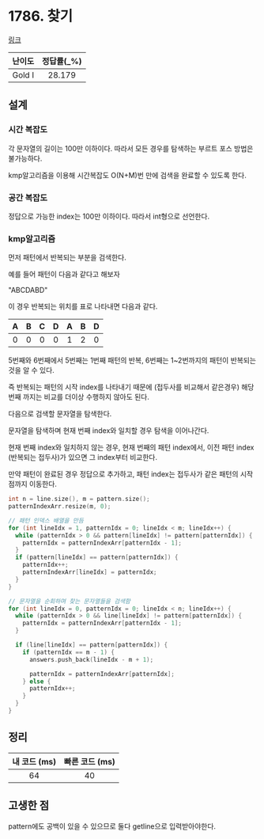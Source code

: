 # 1786. 찾기

[링크](https://www.acmicpc.net/problem/1786)

| 난이도 | 정답률(\_%) |
| :----: | :---------: |
| Gold I |   28.179    |

## 설계

### 시간 복잡도

각 문자열의 길이는 100만 이하이다. 따라서 모든 경우를 탐색하는 부르트 포스 방법은 불가능하다.

kmp알고리즘을 이용해 시간복잡도 O(N+M)번 만에 검색을 완료할 수 있도록 한다.

### 공간 복잡도

정답으로 가능한 index는 100만 이하이다. 따라서 int형으로 선언한다.

### kmp알고리즘

먼저 패턴에서 반복되는 부분을 검색한다.

예를 들어 패턴이 다음과 같다고 해보자

"ABCDABD"

이 경우 반복되는 위치를 표로 나타내면 다음과 같다.

|  A  |  B  |  C  |  D  |  A  |  B  |  D  |
| :-: | :-: | :-: | :-: | :-: | :-: | :-: |
|  0  |  0  |  0  |  0  |  1  |  2  |  0  |

5번째와 6번째에서 5번째는 1번째 패턴의 반복, 6번째는 1~2번까지의 패턴이 반복되는 것을 알 수 있다.

즉 반복되는 패턴의 시작 index를 나타내기 때문에 (접두사를 비교해서 같은경우) 해당 번째 까지는 비교를 더이상 수행하지 않아도 된다.

다음으로 검색할 문자열을 탐색한다.

문자열을 탐색하며 현재 번째 index와 일치할 경우 탐색을 이어나간다.

현재 번째 index와 일치하지 않는 경우, 현재 번째의 패턴 index에서, 이전 패턴 index (반복되는 접두사)가 있으면 그 index부터 비교한다.

만약 패턴이 완료된 경우 정답으로 추가하고, 패턴 index는 접두사가 같은 패턴의 시작점까지 이동한다.

```cpp
int n = line.size(), m = pattern.size();
patternIndexArr.resize(m, 0);

// 패턴 인덱스 배열을 만듬
for (int lineIdx = 1, patternIdx = 0; lineIdx < m; lineIdx++) {
  while (patternIdx > 0 && pattern[lineIdx] != pattern[patternIdx]) {
    patternIdx = patternIndexArr[patternIdx - 1];
  }
  if (pattern[lineIdx] == pattern[patternIdx]) {
    patternIdx++;
    patternIndexArr[lineIdx] = patternIdx;
  }
}

// 문자열을 순회하며 찾는 문자열들을 검색함
for (int lineIdx = 0, patternIdx = 0; lineIdx < n; lineIdx++) {
  while (patternIdx > 0 && line[lineIdx] != pattern[patternIdx]) {
    patternIdx = patternIndexArr[patternIdx - 1];
  }

  if (line[lineIdx] == pattern[patternIdx]) {
    if (patternIdx == m - 1) {
      answers.push_back(lineIdx - m + 1);

      patternIdx = patternIndexArr[patternIdx];
    } else {
      patternIdx++;
    }
  }
}
```

## 정리

| 내 코드 (ms) | 빠른 코드 (ms) |
| :----------: | :------------: |
|      64      |       40       |

## 고생한 점

pattern에도 공백이 있을 수 있으므로 둘다 getline으로 입력받아야한다.
